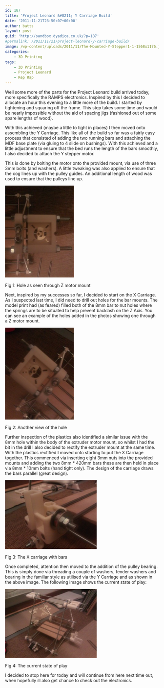 ```yaml
---
id: 187
title: 'Project Leonard &#8211; Y Carriage Build'
date: '2011-11-21T23:50:07+00:00'
author: batts
layout: post
guid: 'http://sandbox.dyadica.co.uk/?p=187'
#permalink: /2011/11/21/project-leonard-y-carriage-build/
image: /wp-content/uploads/2011/11/The-Mounted-Y-Stepper1-1-1568x1176.jpg
categories:
    - 3D Printing
tags:
    - 3D Printing
    - Project Leonard
    - Rep Rap
---
```


Well some more of the parts for the Project Leonard build arrived today, more specifically the RAMPS electronics. Inspired by this I decided to allocate an hour this evening to a little more of the build. I started by tightening and squaring off the frame. This step takes some time and would be nearly impossible without the aid of spacing jigs (fashioned out of some spare lengths of wood).

With this achieved (maybe a little to tight in places) I then moved onto assembling the Y Carriage. This like all of the build so far was a fairly easy process that consisted of adding the two running bars and attaching the MDF base plate (via gluing to 4 slide on bushings). With this achieved and a little adjustment to ensure that the bed runs the length of the bars smoothly, I also decided to attach the Y stepper motor.

This is done by bolting the motor onto the provided mount, via use of three 3mm bolts (and washers). A little tweaking was also applied to ensure that the cog lines up with the pulley guides. An additional length of wood was used to ensure that the pulleys line up.

![](/wp-content/uploads/2011/11/WP_001346-225x300.jpg "WP_001346")

<span class="caption">Fig 1: Hole as seen through Z motor mount</span>

Next, inspired by my successes so far, I decided to start on the X Carriage. As I suspected last time, I did need to drill out holes for the bar mounts. The model print had (as feared) filled both of the 8mm bar to nut holes where the springs are to be situated to help prevent backlash on the Z Axis. You can see an example of the holes added in the photos showing one through a Z motor mount.

![](/wp-content/uploads/2011/11/WP_001343-225x300.jpg "WP_001343")

<span class="caption">Fig 2: Another view of the hole</span>

Further inspection of the plastics also identified a similar issue with the 8mm hole within the body of the extruder motor mount, so whilst I had the bit in the drill I also decided to rectify the extruder mount at the same time. With the plastics rectified I moved onto starting to put the X Carriage together. This commenced via inserting eight 3mm nuts into the provided mounts and adding the two 8mm \* 420mm bars these are then held in place via 8mm \* 10mm bolts (hand tight only). The design of the carriage draws the bars parallel (great design).

![](/wp-content/uploads/2011/11/WP_001339-300x225.jpg "WP_001339")

<span class="caption">Fig 3: The X carriage with bars</span>

Once completed, attention then moved to the addition of the pulley bearing. This is simply done via threading a couple of washers, fender washers and bearing in the familiar style as utilised via the Y Carriage and as shown in the above image. The following image shows the current state of play:

![](/wp-content/uploads/2011/11/WP_001334-300x225.jpg "WP_001334")

<span class="caption">Fig 4: The current state of play</span>

I decided to stop here for today and will continue from here next time out, when hopefully ill also get chance to check out the electronics.